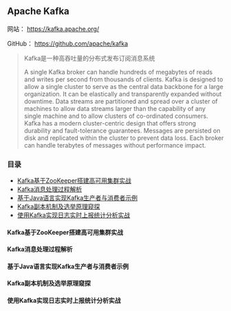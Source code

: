 ## Apache Kafka

网站： https://kafka.apache.org/

GitHub： https://github.com/apache/kafka

> Kafka是一种高吞吐量的分布式发布订阅消息系统
>
> A single Kafka broker can handle hundreds of megabytes of reads and writes per second from thousands of clients. Kafka is designed to allow a single cluster to serve as the central data backbone for a large organization. It can be elastically and transparently expanded without downtime. Data streams are partitioned and spread over a cluster of machines to allow data streams larger than the capability of any single machine and to allow clusters of co-ordinated consumers. Kafka has a modern cluster-centric design that offers strong durability and fault-tolerance guarantees. Messages are persisted on disk and replicated within the cluster to prevent data loss. Each broker can handle terabytes of messages without performance impact.

### 目录
- [Kafka基于ZooKeeper搭建高可用集群实战](#Kafka基于ZooKeeper搭建高可用集群实战)
- [Kafka消息处理过程解析](#Kafka消息处理过程解析)
- [基于Java语言实现Kafka生产者与消费者示例](#基于Java语言实现Kafka生产者与消费者示例)
- [Kafka副本机制及选举原理窥探](#Kafka副本机制及选举原理窥探)
- [使用Kafka实现日志实时上报统计分析实战](#使用Kafka实现日志实时上报统计分析实战)



#### Kafka基于ZooKeeper搭建高可用集群实战
#### Kafka消息处理过程解析
#### 基于Java语言实现Kafka生产者与消费者示例
#### Kafka副本机制及选举原理窥探
#### 使用Kafka实现日志实时上报统计分析实战

